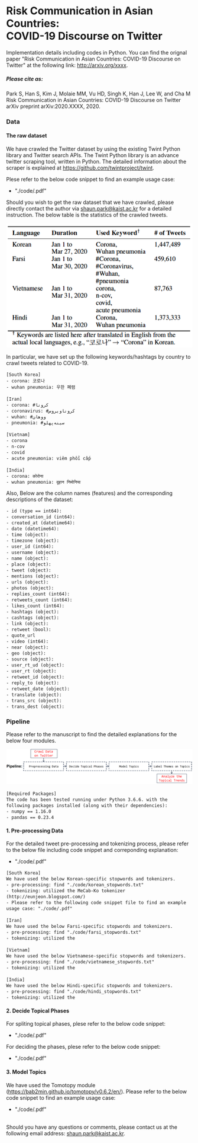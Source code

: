 # Risk Communication in Asian Countries: <br> COVID-19 Discourse on Twitter
Implementation details including codes in Python. You can find the orignal paper "Risk Communication in Asian Countries: COVID-19 Discourse on Twitter" at the following link: http://arxiv.org/xxxx.

##### Please cite as:
Park S, Han S, Kim J, Molaie MM, Vu HD, Singh K, Han J, Lee W, and Cha M <br>
Risk Communication in Asian Countries: COVID-19 Discourse on Twitter <br>
arXiv preprint arXiv:2020.XXXX, 2020. <br>


### Data
#### The raw dataset
We have crawled the Twitter dataset by using the existing Twint Python library and Twitter search APIs. The Twint Python library is an advance twitter scraping tool, written in Python. The detailed information about the scraper is explained at https://github.com/twintproject/twint.

Plese refer to the below code snippet to find an example usage case:
- "./code/.pdf"

Should you wish to get the raw dataset that we have crawled, please directly contact the author via shaun.park@kaist.ac.kr for a detailed instruction. The below table is the statistics of the crawled tweets.

![](./image/stat_crawled_tweets.png)

In particular, we have set up the following keywords/hashtags by country to crawl tweets related to COVID-19.

```
[South Korea]
- corona: 코로나
- wuhan pneumonia: 우한 폐렴

[Iran]
- corona: #کرونا
- coronavirus: #کروناویروس
- wuhan: #ووهان
- pneumonia: #سینه‌پهلو

[Vietnam]
- corona
- n-cov
- covid
- acute pneumonia: viêm phổi cấp

[India]
- corona: कोरोना
- wuhan pneumonia: वूहान निमोनिया
```

Also, Below are the column names (features) and the corresponding descriptions of the dataset:

```
- id (type == int64): 
- conversation_id (int64):
- created_at (datetime64):
- date (datetime64):
- time (object):
- timezone (object):
- user_id (int64):
- username (object):
- name (object):
- place (object):
- tweet (object):
- mentions (object):
- urls (object):
- photos (object):
- replies_count (int64):
- retweets_count (int64):
- likes_count (int64):
- hashtags (object):
- cashtags (object):
- link (object):
- retweet (bool): 
- quote_url 
- video (int64):
- near (object):
- geo (object):
- source (object):
- user_rt_ud (object):
- user_rt (object):
- retweet_id (object):
- reply_to (object):
- retweet_date (object):
- translate (object):
- trans_src (object):
- trans_dest (object):
```


### Pipeline
Please refer to the manuscript to find the detailed explanations for the below four modules.

![](./image/pipeline_topic_model.png)

```
[Required Packages]
The code has been tested running under Python 3.6.6. with the following packages installed (along with their dependencies):
- numpy == 1.16.0
- pandas == 0.23.4
```

#### 1. Pre-processing Data
For the detailed tweet pre-processing and tokenizing process, please refer to the below file including code snippet and correponding explanation:
- "./code/.pdf"

```
[South Korea]
We have used the below Korean-specific stopwords and tokenizers.
- pre-processing: find "./code/korean_stopwords.txt"
- tokenizing: utilized the MeCab-Ko tokenizer (http://eunjeon.blogspot.com/)
- Please refer to the following code snippet file to find an example usage case: "./code/.pdf"

[Iran]
We have used the below Farsi-specific stopwords and tokenizers.
- pre-processing: find "./code/farsi_stopwords.txt"
- tokenizing: utilized the 

[Vietnam]
We have used the below Vietnamese-specific stopwords and tokenizers.
- pre-processing: find "./code/vietnamese_stopwords.txt"
- tokenizing: utilized the 

[India]
We have used the below Hindi-specific stopwords and tokenizers.
- pre-processing: find "./code/hindi_stopwords.txt"
- tokenizing: utilized the 
```

#### 2. Decide Topical Phases
For spliting topical phases, plese refer to the below code snippet:
- "./code/.pdf"

For deciding the phases, plese refer to the below code snippet:
- "./code/.pdf"

#### 3. Model Topics
We have used the Tomotopy module (https://bab2min.github.io/tomotopy/v0.6.2/en/). Please refer to the below code snippet to find an example usage case:
- "./code/.pdf" <br> <br>


Should you have any questions or comments, please contact us at the following email address: shaun.park@kaist.ac.kr.
